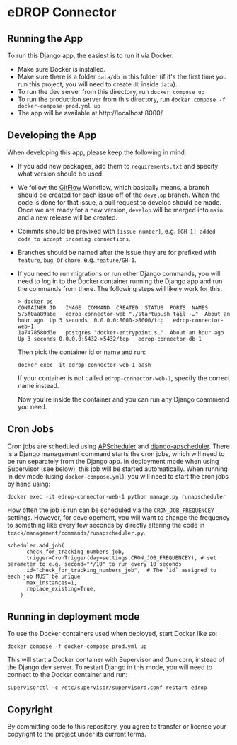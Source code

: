 # eDROP Connector

## Running the App
To run this Django app, the easiest is to run it via Docker. 

- Make sure Docker is installed.
- Make sure there is a folder `data/db` in this folder (if it's the first time you run this project, you will need to create `db` inside `data`).
- To run the dev server from this directory, run `docker compose up`
- To run the production server from this directory, run `docker compose -f docker-compose-prod.yml up`
- The app will be available at http://localhost:8000/.

## Developing the App

When developing this app, please keep the following in mind:

- If you add new packages, add them to `requirements.txt` and specify what version should be used.
- We follow the [GitFlow](https://www.atlassian.com/git/tutorials/comparing-workflows/gitflow-workflow) Workflow, which basically means, a branch should be created for each issue off of the `develop` branch. When the code is done for that issue, a pull request to develop should be made. Once we are ready for a new version, `develop` will be merged into `main` and a new release will be created.
- Commits should be previxed with `[issue-number]`, e.g. `[GH-1] added code to accept incoming connections`.
- Branches should be named after the issue they are for prefixed with `feature`, `bug`, or `chore`, e.g. `feature/GH-1`.
- If you need to run migrations or run other Django commands, you will need to log in to the Docker container running the Django app and run the commands from there. The following steps will likely work for this:
   ```
   > docker ps
   CONTAINER ID   IMAGE  COMMAND  CREATED  STATUS  PORTS  NAMES
   575f0aa89a6e   edrop-connector-web "./startup.sh tail -…"  About an hour ago  Up 3 seconds  0.0.0.0:8000->8000/tcp   edrop-connector-web-1
   1a7478580d3e   postgres "docker-entrypoint.s…"  About an hour ago  Up 3 seconds 0.0.0.0:5432->5432/tcp   edrop-connector-db-1
   ```
   Then pick the container id or name and run:
   ```
   docker exec -it edrop-connector-web-1 bash
   ```
   If your container is not called `edrop-connector-web-1`, specify the correct name instead.

   Now you're inside the container and you can run any Django coammend you need.

## Cron Jobs

Cron jobs are scheduled using [APScheduler](https://apscheduler.readthedocs.io/en/latest/index.html) and [django-apscheduler](https://github.com/jcass77/django-apscheduler). There is a Django management command starts the cron jobs, which will need to be run separately from the Django app. In deployment mode when using Supervisor (see below), this job will be started automatically. When running in dev mode (using `docker-compose.yml`), you will need to start the cron jobs by hand using:
```
docker exec -it edrop-connector-web-1 python manage.py runapscheduler
```

How often the job is run can be scheduled via the `CRON_JOB_FREQUENCEY` settings. However, for developement, you will want to change the frequency to something like every few seconds by directly altering the code in `track/management/commands/runapscheduler.py`.

```
scheduler.add_job(
      check_for_tracking_numbers_job,
      trigger=CronTrigger(day=settings.CRON_JOB_FREQUENCEY), # set parameter to e.g. second="*/10" to run every 10 seconds
      id="check_for_tracking_numbers_job",  # The `id` assigned to each job MUST be unique
      max_instances=1,
      replace_existing=True,
    )
```

## Running in deployment mode

To use the Docker containers used when deployed, start Docker like so:

```
docker compose -f docker-compose-prod.yml up
```

This will start a Docker container with Supervisor and Gunicorn, instead of the Django dev server. To restart Django in this mode, you will need to connect to the Docker container and run:

```
supervisorctl -c /etc/supervisor/supervisord.conf restart edrop
```

## Copyright 
By committing code to this repository, you agree to transfer or license your copyright to the project under its current terms.
